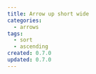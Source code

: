```yaml
---
title: Arrow up short wide
categories:
  - arrows
tags:
  - sort
  - ascending
created: 0.7.0
updated: 0.7.0
---
```

